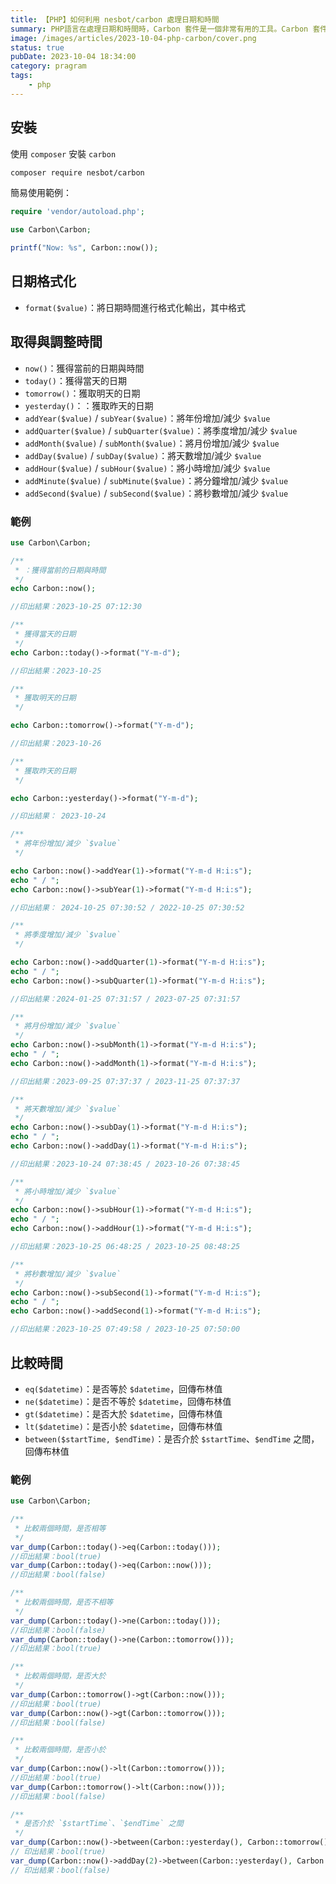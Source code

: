 ```yaml
---
title: 【PHP】如何利用 nesbot/carbon 處理日期和時間
summary: PHP語言在處理日期和時間時，Carbon 套件是一個非常有用的工具。Carbon 套件繼承了原生的 Datetime，並新增了許多語意化的行為，讓處理時間的難度降低許多。在這篇教學中，將會介紹 Carbon 套件的基本使用方法，以及如何在 PHP 中使用 Carbon 套件來處理日期和時間。
image: /images/articles/2023-10-04-php-carbon/cover.png
status: true
pubDate: 2023-10-04 18:34:00
category: pragram
tags:
    - php
---
```


## 安裝

使用 `composer` 安裝 `carbon`

```bash
composer require nesbot/carbon
```

簡易使用範例：

```php
require 'vendor/autoload.php';

use Carbon\Carbon;

printf("Now: %s", Carbon::now());
```

## 日期格式化

* `format($value)`：將日期時間進行格式化輸出，其中格式

## 取得與調整時間

* `now()`：獲得當前的日期與時間
* `today()`：獲得當天的日期
* `tomorrow()`：獲取明天的日期
* `yesterday()`：：獲取昨天的日期
* `addYear($value)` / `subYear($value)`：將年份增加/減少 `$value`
* `addQuarter($value)` / `subQuarter($value)`：將季度增加/減少 `$value`
* `addMonth($value)` / `subMonth($value)`：將月份增加/減少 `$value`
* `addDay($value)` / `subDay($value)`：將天數增加/減少 `$value`
* `addHour($value)` / `subHour($value)`：將小時增加/減少 `$value`
* `addMinute($value)` / `subMinute($value)`：將分鐘增加/減少 `$value`
* `addSecond($value)` / `subSecond($value)`：將秒數增加/減少 `$value`

### 範例

```php
use Carbon\Carbon;

/**
 * ：獲得當前的日期與時間
 */
echo Carbon::now();

//印出結果：2023-10-25 07:12:30

/**
 * 獲得當天的日期
 */
echo Carbon::today()->format("Y-m-d");

//印出結果：2023-10-25

/**
 * 獲取明天的日期
 */

echo Carbon::tomorrow()->format("Y-m-d");

//印出結果：2023-10-26

/**
 * 獲取昨天的日期
 */

echo Carbon::yesterday()->format("Y-m-d");

//印出結果： 2023-10-24

/**
 * 將年份增加/減少 `$value`
 */

echo Carbon::now()->addYear(1)->format("Y-m-d H:i:s");
echo " / ";
echo Carbon::now()->subYear(1)->format("Y-m-d H:i:s");

//印出結果： 2024-10-25 07:30:52 / 2022-10-25 07:30:52

/**
 * 將季度增加/減少 `$value`
 */

echo Carbon::now()->addQuarter(1)->format("Y-m-d H:i:s");
echo " / ";
echo Carbon::now()->subQuarter(1)->format("Y-m-d H:i:s");

//印出結果：2024-01-25 07:31:57 / 2023-07-25 07:31:57

/**
 * 將月份增加/減少 `$value`
 */
echo Carbon::now()->subMonth(1)->format("Y-m-d H:i:s");
echo " / ";
echo Carbon::now()->addMonth(1)->format("Y-m-d H:i:s");

//印出結果：2023-09-25 07:37:37 / 2023-11-25 07:37:37

/**
 * 將天數增加/減少 `$value`
 */
echo Carbon::now()->subDay(1)->format("Y-m-d H:i:s");
echo " / ";
echo Carbon::now()->addDay(1)->format("Y-m-d H:i:s");

//印出結果：2023-10-24 07:38:45 / 2023-10-26 07:38:45

/**
 * 將小時增加/減少 `$value`
 */
echo Carbon::now()->subHour(1)->format("Y-m-d H:i:s");
echo " / ";
echo Carbon::now()->addHour(1)->format("Y-m-d H:i:s");

//印出結果：2023-10-25 06:48:25 / 2023-10-25 08:48:25

/**
 * 將秒數增加/減少 `$value`
 */
echo Carbon::now()->subSecond(1)->format("Y-m-d H:i:s");
echo " / ";
echo Carbon::now()->addSecond(1)->format("Y-m-d H:i:s");

//印出結果：2023-10-25 07:49:58 / 2023-10-25 07:50:00
```

## 比較時間

* `eq($datetime)`：是否等於 `$datetime`，回傳布林值
* `ne($datetime)`：是否不等於 `$datetime`，回傳布林值
* `gt($datetime)`：是否大於 `$datetime`，回傳布林值
* `lt($datetime)`：是否小於 `$datetime`，回傳布林值
* `between($startTime, $endTime)`：是否介於 `$startTime`、`$endTime` 之間，回傳布林值

### 範例

```php
use Carbon\Carbon;

/**
 * 比較兩個時間，是否相等
 */
var_dump(Carbon::today()->eq(Carbon::today()));
//印出結果：bool(true)
var_dump(Carbon::today()->eq(Carbon::now()));
//印出結果：bool(false)

/**
 * 比較兩個時間，是否不相等
 */
var_dump(Carbon::today()->ne(Carbon::today()));
//印出結果：bool(false)
var_dump(Carbon::today()->ne(Carbon::tomorrow()));
//印出結果：bool(true)

/**
 * 比較兩個時間，是否大於
 */
var_dump(Carbon::tomorrow()->gt(Carbon::now()));
//印出結果：bool(true)
var_dump(Carbon::now()->gt(Carbon::tomorrow()));
//印出結果：bool(false)

/**
 * 比較兩個時間，是否小於
 */
var_dump(Carbon::now()->lt(Carbon::tomorrow()));
//印出結果：bool(true)
var_dump(Carbon::tomorrow()->lt(Carbon::now()));
//印出結果：bool(false)

/**
 * 是否介於 `$startTime`、`$endTime` 之間
 */
var_dump(Carbon::now()->between(Carbon::yesterday(), Carbon::tomorrow()));
// 印出結果：bool(true)
var_dump(Carbon::now()->addDay(2)->between(Carbon::yesterday(), Carbon::tomorrow()));
// 印出結果：bool(false)
```
